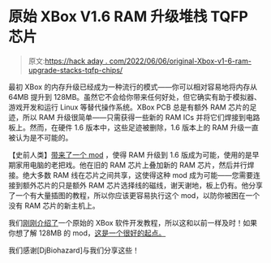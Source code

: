 # 原始 XBox V1.6 RAM 升级堆栈 TQFP 芯片

> 原文:[https://hack aday . com/2022/06/06/original-Xbox-v1-6-ram-upgrade-stacks-tqfp-chips/](https://hackaday.com/2022/06/06/original-xbox-v1-6-ram-upgrade-stacks-tqfp-chips/)

最初 XBox 的内存升级已经成为一种流行的模式——你可以相对容易地将内存从 64MB 提升到 128MB。虽然它不会给你带来任何好处，但它确实有助于模拟器、游戏开发和运行 Linux 等替代操作系统。XBox PCB 总是有额外 RAM 芯片的足迹，所以 RAM 升级很简单——只需获得一些新的 RAM ICs 并将它们焊接到电路板上。然而，在硬件 1.6 版本中，这些足迹被删除，1.6 版本上的 RAM 升级一直被认为是不可能的。

【史前人类】[带来了一个 mod](https://www.ogxbox.com/forums/index.php?/topic/7548-16-128mb-ram-upgrade-tutorial/) ，使得 RAM 升级到 1.6 版成为可能，使用的是早期家用电脑的老把戏。他在旧的 RAM 芯片上叠加新的 RAM 芯片，然后并行焊接。绝大多数 RAM 线在芯片之间共享，这使得这种 mod 成为可能——您需要连接到额外芯片的只是额外 RAM 芯片选择线的磁线，谢天谢地，板上仍有。他分享了一个有大量插图的教程，所以你应该更容易执行这个 mod，以防你被困在一个没有 RAM 芯片的新主机上。

我们[刚刚介绍了](https://hackaday.com/2022/06/05/softmod-an-xbox-and-run-your-own-software/)一个原始的 XBox 软件开发教程，所以这和以前一样及时！如果你想了解 128MB 的 mod，[这是一个很好的起点。](https://quade.co/2018/xbox-128mb-ram-upgrade/)

我们感谢[DjBiohazard]与我们分享这些！